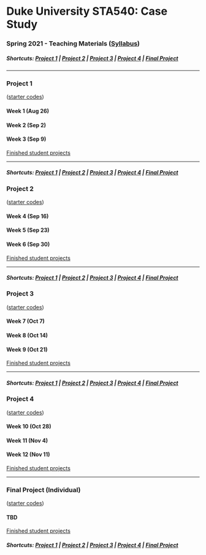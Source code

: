 # Duke University STA540: Case Study
### Spring 2021 - Teaching Materials ([Syllabus](/CourseInfo/Syllabus.md))

##### Shortcuts: [Project 1](#project-1) | [Project 2](#project-2) | [Project 3](#project-3) | [Project 4](#project-4) | [Final Project](#final-project-individual)
----
### Project 1

([starter codes]())

#### Week 1 (Aug 26)



#### Week 2 (Sep 2)



#### Week 3 (Sep 9)


[Finished student projects]()

----
##### Shortcuts: [Project 1](#project-1) | [Project 2](#project-2) | [Project 3](#project-3) | [Project 4](#project-4) | [Final Project](#final-project-individual)

### Project 2

([starter codes]())

#### Week 4 (Sep 16)



#### Week 5 (Sep 23)



#### Week 6 (Sep 30)


[Finished student projects]()

----
##### Shortcuts: [Project 1](#project-1) | [Project 2](#project-2) | [Project 3](#project-3) | [Project 4](#project-4) | [Final Project](#final-project-individual)

### Project 3

([starter codes]())

#### Week 7 (Oct 7)



#### Week 8 (Oct 14)



#### Week 9 (Oct 21)


[Finished student projects]()

----
##### Shortcuts: [Project 1](#project-1) | [Project 2](#project-2) | [Project 3](#project-3) | [Project 4](#project-4) | [Final Project](#final-project-individual)

### Project 4

([starter codes]())

#### Week 10 (Oct 28)



#### Week 11 (Nov 4)



#### Week 12 (Nov 11)


[Finished student projects]()

----
### Final Project (Individual)

([starter codes]())

#### TBD

[Finished student projects]()

##### Shortcuts: [Project 1](#project-1) | [Project 2](#project-2) | [Project 3](#project-3) | [Project 4](#project-4) | [Final Project](#final-project-individual)
